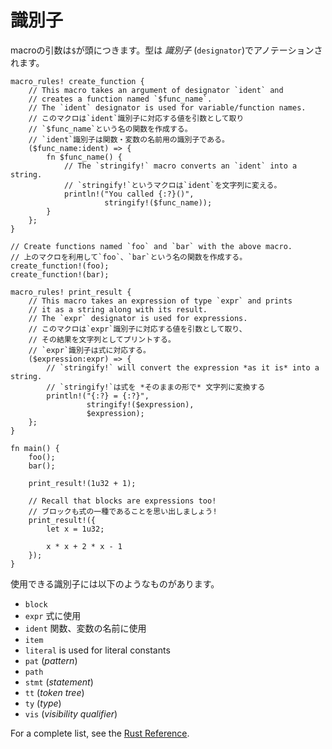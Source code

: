 <!--
# Designators
-->
# 識別子

<!--
The arguments of a macro are prefixed by a dollar sign `$` and type annotated
with a *designator*:
-->
macroの引数は`$`が頭につきます。型は *識別子* (`designator`)でアノテーションされます。

```rust,editable
macro_rules! create_function {
    // This macro takes an argument of designator `ident` and
    // creates a function named `$func_name`.
    // The `ident` designator is used for variable/function names.
    // このマクロは`ident`識別子に対応する値を引数として取り
    // `$func_name`という名の関数を作成する。
    // `ident`識別子は関数・変数の名前用の識別子である。
    ($func_name:ident) => {
        fn $func_name() {
            // The `stringify!` macro converts an `ident` into a string.
            // `stringify!`というマクロは`ident`を文字列に変える。
            println!("You called {:?}()",
                     stringify!($func_name));
        }
    };
}

// Create functions named `foo` and `bar` with the above macro.
// 上のマクロを利用して`foo`、`bar`という名の関数を作成する。
create_function!(foo);
create_function!(bar);

macro_rules! print_result {
    // This macro takes an expression of type `expr` and prints
    // it as a string along with its result.
    // The `expr` designator is used for expressions.
    // このマクロは`expr`識別子に対応する値を引数として取り、
    // その結果を文字列としてプリントする。
    // `expr`識別子は式に対応する。
    ($expression:expr) => {
        // `stringify!` will convert the expression *as it is* into a string.
        // `stringify!`は式を *そのままの形で* 文字列に変換する
        println!("{:?} = {:?}",
                 stringify!($expression),
                 $expression);
    };
}

fn main() {
    foo();
    bar();

    print_result!(1u32 + 1);

    // Recall that blocks are expressions too!
    // ブロックも式の一種であることを思い出しましょう!
    print_result!({
        let x = 1u32;

        x * x + 2 * x - 1
    });
}
```

<!--
These are some of the available designators:
-->
使用できる識別子には以下のようなものがあります。

<!--
* `block`
* `expr` is used for expressions
* `ident` is used for variable/function names
-->
* `block`
* `expr` 式に使用
* `ident` 関数、変数の名前に使用
* `item`
* `literal` is used for literal constants
* `pat` (*pattern*)
* `path`
* `stmt` (*statement*)
* `tt` (*token tree*)
* `ty` (*type*)
* `vis` (*visibility qualifier*)

For a complete list, see the [Rust Reference].

[Rust Reference]: https://doc.rust-lang.org/reference/macros-by-example.html
